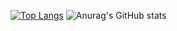 [![Top Langs](https://github-readme-stats.vercel.app/api/top-langs/?username=swiftmg0d&langs_count=8)](https://github.com/anuraghazra/github-readme-stats) ![Anurag's GitHub stats](https://github-readme-stats.vercel.app/api?username=swiftmg0d&show_icons=true)

